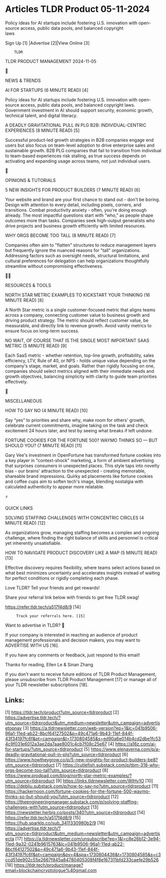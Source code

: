 # Articles TLDR Product 05-11-2024

Policy ideas for AI startups include fostering U.S. innovation with
open-source access, public data pools, and balanced copyright
laws ‌ ‌ ‌ ‌ ‌ ‌ ‌ ‌ ‌ ‌ ‌ ‌ ‌ ‌ ‌ ‌ ‌ ‌ ‌ ‌ ‌ ‌ ‌ ‌ ‌ ‌  ‌ ‌ ‌ ‌ ‌ ‌ ‌ ‌ ‌ ‌ ‌ ‌ ‌ ‌ ‌ ‌ ‌ ‌ ‌ ‌ ‌ ‌ ‌ ‌ ‌ ‌ 


 Sign Up [1] |Advertise [2]|View Online [3] 

		TLDR 

TLDR PRODUCT MANAGEMENT 2024-11-05

📱 

NEWS & TRENDS

 AI FOR STARTUPS (6 MINUTE READ) [4] 

 Policy ideas for AI startups include fostering U.S. innovation with
open-source access, public data pools, and balanced copyright laws.
Government investment in AI should support security, economic growth,
technical talent, and digital literacy. 

 A DEADLY GRAVITATIONAL PULL IN PLG B2B: INDIVIDUAL-CENTRIC
EXPERIENCES (8 MINUTE READ) [5] 

 Successful product-led growth strategies in B2B companies engage end
users but also focus on team-level adoption to drive enterprise sales
and sustainable growth. B2B PLG companies that fail to transition from
individual to team-based experiences risk stalling, as true success
depends on activating and expanding usage across teams, not just
individual users. 

🚀 

OPINIONS & TUTORIALS

 5 NEW INSIGHTS FOR PRODUCT BUILDERS (7 MINUTE READ) [6] 

 Your website and brand are your first chance to stand out - don't be
boring. Design with attention to every detail, including pixels,
corners, and transitions. Combat productivity anxiety - often, you're
doing enough already. The most impactful questions start with
“who,” as people shape outcomes more than tasks. Companies seek
high-output generalists who drive projects and business growth
efficiently with limited resources. 

 WHY ORGS BECOME TOO TALL (8 MINUTE READ) [7] 

 Companies often aim to "flatten" structures to reduce management
layers but frequently ignore the nuanced reasons for "tall"
organizations. Addressing factors such as oversight needs, structural
limitations, and cultural preferences for delegation can help
organizations thoughtfully streamline without compromising
effectiveness. 

🧑‍💻 

RESOURCES & TOOLS

 NORTH STAR METRIC EXAMPLES TO KICKSTART YOUR THINKING (16 MINUTE
READ) [8] 

 A North Star metric is a single customer-focused metric that aligns
teams across a company, connecting customer value to business growth
and driving product strategy. The metric should reflect customer
value, be measurable, and directly link to revenue growth. Avoid
vanity metrics to ensure focus on long-term success. 

 NO WAIT, OF COURSE THAT IS THE SINGLE MOST IMPORTANT SAAS METRIC (5
MINUTE READ) [9] 

 Each SaaS metric - whether retention, top-line growth, profitability,
sales efficiency, LTV, Rule of 40, or NPS - holds unique value
depending on the company's stage, market, and goals. Rather than
rigidly focusing on one, companies should select metrics aligned with
their immediate needs and growth objectives, balancing simplicity with
clarity to guide team priorities effectively. 

🎁 

MISCELLANEOUS

 HOW TO SAY NO (4 MINUTE READ) [10] 

 Say “yes” to priorities and share why, make room for others'
growth, celebrate current commitments, imagine taking on the task and
check excitement 24 hours later, and test by seeing what breaks if
left undone. 

 FORTUNE COOKIES FOR THE FORTUNE 500? WAYMO THINKS SO — BUT SHOULD
YOU? (7 MINUTE READ) [11] 

 Gary Vee's investment in OpenFortune has transformed fortune cookies
into a key player in "context-shock" marketing, a form of ambient
advertising that surprises consumers in unexpected places. This style
taps into novelty bias - our brains' attraction to the unexpected -
creating memorable, shareable brand impressions. Quirky ad placements
like fortune cookies and coffee cups aim to soften tech's image,
blending nostalgia with calculated authenticity to appear more
relatable. 

⚡ 

QUICK LINKS

 SOLVING STAFFING CHALLENGES WITH CONCENTRIC CIRCLES (4 MINUTE READ)
[12] 

 As organizations grow, managing staffing becomes a complex and
ongoing challenge, where finding the right balance of skills and
personnel is critical yet inherently unsatisfiable. 

 HOW TO NAVIGATE PRODUCT DISCOVERY LIKE A MAP (5 MINUTE READ) [13] 

 Effective discovery requires flexibility, where teams select actions
based on what best minimizes uncertainty and accelerates insights
instead of waiting for perfect conditions or rigidly completing each
phase. 

Love TLDR? Tell your friends and get rewards!

 Share your referral link below with friends to get free TLDR swag! 

 https://refer.tldr.tech/a517f4d8/9 [14] 

		 Track your referrals here. [15] 

Want to advertise in TLDR? 📰

 If your company is interested in reaching an audience of product
management professionals and decision makers, you may want to
ADVERTISE WITH US [16]. 

 If you have any comments or feedback, just respond to this email! 

Thanks for reading, 
Ellen Le & Sinan Zhang 

If you don't want to receive future editions of TLDR Product
Management, please unsubscribe from TLDR Product Management [17] or
manage all of your TLDR newsletter subscriptions [18]. 

 

Links:
------
[1] https://tldr.tech/product?utm_source=tldrproduct
[2] https://advertise.tldr.tech/?utm_source=tldrproduct&utm_medium=newsletter&utm_campaign=advertisetopnav
[3] https://a.tldrnewsletter.com/web-version?ep=1&lc=041b9506-96a1-11ed-ab22-8bcf64127502&p=49c471a6-9b43-11ef-844f-43f34197fc6f&pt=campaign&t=1730804585&s=ed90a6e014b4cd2dbe1fc534c9f031e6012a3ae2da7aae8001c4cb7f08c25e67
[4] https://a16z.com/ai-for-startups/?utm_source=tldrproduct
[5] https://www.elenaverna.com/p/a-deadly-gravitational-pull-in-plg?utm_source=tldrproduct
[6] https://www.howtheygrow.co/p/5-new-insights-for-product-builders-be8?utm_source=tldrproduct
[7] https://cutlefish.substack.com/p/tbm-318-why-orgs-become-too-tall?utm_source=tldrproduct
[8] https://www.prodpad.com/blog/north-star-metric-examples/?utm_source=tldrproduct
[9] https://links.tldrnewsletter.com/WIHy1O
[10] https://debliu.substack.com/p/how-to-say-no?utm_source=tldrproduct
[11] https://hackernoon.com/fortune-cookies-for-the-fortune-500-waymo-thinks-so-but-should-you?utm_source=tldrproduct
[12] https://theengineeringmanager.substack.com/p/solving-staffing-challenges-with?utm_source=tldrproduct
[13] https://newsletter.herbig.co/posts/340?utm_source=tldrproduct
[14] https://refer.tldr.tech/a517f4d8/9
[15] https://hub.sparklp.co/sub_3411330980b2/9
[16] https://advertise.tldr.tech/?utm_source=tldrproduct&utm_medium=newsletter&utm_campaign=advertisecta
[17] https://a.tldrnewsletter.com/unsubscribe?ep=1&l=c8e26b12-3e94-11ed-9a32-0241b9615763&lc=041b9506-96a1-11ed-ab22-8bcf64127502&p=49c471a6-9b43-11ef-844f-43f34197fc6f&pt=campaign&pv=4&spa=1730804436&t=1730804585&s=c3ccd51de902c55e2667f845a84780405308f4f8e167311bfd233caefe29b526
[18] https://tldr.tech/product/manage?email=blockchaincryptologue%40gmail.com